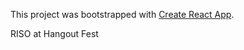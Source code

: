 This project was bootstrapped with [Create React App](https://github.com/facebook/create-react-app).

RISO at Hangout Fest


